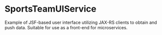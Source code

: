 # SportsTeamUIService
Example of JSF-based user interface utilizing JAX-RS clients to obtain and push data.  Suitable for use as a front-end for microservices.
